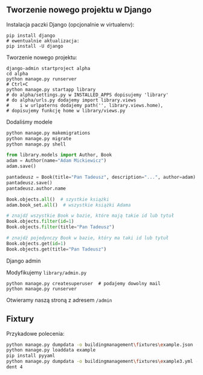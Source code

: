Tworzenie nowego projektu w Django
----------------------------------

Instalacja paczki Django (opcjonalnie w virtualenv):
```shell
pip install django
# ewentualnie aktualizacja:
pip install -U django
```

Tworzenie nowego projektu:
```shell
django-admin startproject alpha
cd alpha
python manage.py runserver
# Ctrl+C
python manage.py startapp library
# do alpha/settings.py w INSTALLED_APPS dopisujemy 'library'
# do alpha/urls.py dodajemy import library.views 
#    i w urlpaterns dodajemy path('', library.views.home),
# dopisujemy funkcję home w library/views.py
```

Dodaliśmy modele

```bash
python manage.py makemigrations
python manage.py migrate
python manage.py shell
```

```python
from library.models import Author, Book
adam = Author(name="Adam Mickiewicz")
adam.save()

pantadeusz = Book(title="Pan Tadeusz", description="...", author=adam)
pantadeusz.save()
pantadeusz.author.name

Book.objects.all()  # szystkie książki
adam.book_set.all()  # wszystkie książki Adama

# znajdź wszystkie Book w bazie, które mają takie id lub tytuł
Book.objects.filter(id=1)
Book.objects.filter(title="Pan Tadeusz")

# znajdź pojedynczy Book w bazie, który ma taki id lub tytuł
Book.objects.get(id=1)
Book.objects.get(title="Pan Tadeusz")
```

Django admin

Modyfikujemy `library/admin.py` 

```shell
python manage.py createsuperuser  # podajemy dowolny mail
python manage.py runserver
```
Otwieramy naszą stroną z adresem `/admin`


Fixtury
-------

Przykadowe polecenia:

```bash
python manage.py dumpdata -o buildingmanagement\fixtures\example.json --indent 4
python manage.py loaddata example
pip install pyyaml
python manage.py dumpdata -o buildingmanagement\fixtures\example3.yml --format yaml --in
dent 4
```
